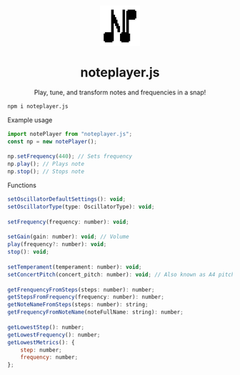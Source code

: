 <div>
  <div align="center">
    <img width="90" height="90" src="https://github.com/J43fura/noteplayer.js/blob/main/demo/public/NotePlayer_logo_2.png?raw=true" alt="WikiAdviser Logo">
  </div>
  <h1 align="center">noteplayer.js</h1>
  <div align="center">
    <p>
      Play, tune, and transform notes and frequencies in a snap!
    </p>
  </div>
</div>

```sh
npm i noteplayer.js
```

Example usage

```js
import notePlayer from "noteplayer.js";
const np = new notePlayer();

np.setFrequency(440); // Sets frequency
np.play(); // Plays note
np.stop(); // Stops note
```

Functions

```js
setOscillatorDefaultSettings(): void;
setOscillatorType(type: OscillatorType): void;

setFrequency(frequency: number): void;

setGain(gain: number): void; // Volume
play(frequency?: number): void;
stop(): void;

setTemperament(temperament: number): void;
setConcertPitch(concert_pitch: number): void; // Also known as A4 pitch

getFrenquencyFromSteps(steps: number): number;
getStepsFromFrequency(frequency: number): number;
getNoteNameFromSteps(steps: number): string;
getFrequencyFromNoteName(noteFullName: string): number;

getLowestStep(): number;
getLowestFrequency(): number;
getLowestMetrics(): {
    step: number;
    frequency: number;
};
```
